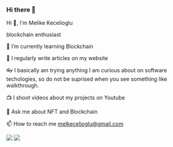 ### Hi there 👋

Hi 👋, I'm Melike Kecelioglu

blockchain enthusiast


🌱 I’m currently learning Blockchain

📝 I regularly write articles on my website

👓 I basically am trying anything I am curious about on software techologies, so do not be suprised when you see something like walkthrough.

📺 I shoot videos about my projects on Youtube

💬 Ask me about NFT and Blockchain

📫 How to reach me melkecelioglu@gmail.com 

<img src= "https://github-readme-stats.vercel.app/api?username=melkecelioglu&&show_icons=true&title_color=ffffff&icon_color=bb2acf&text_color=daf7dc&bg_color=151515">

<img src= "https://camo.githubusercontent.com/3c9e95ed6b1eb845c16de42f73b17a341cbdfea9c72519697357f05f08304ef4/68747470733a2f2f6b6f6d617265762e636f6d2f67687076632f3f757365726e616d653d6d61766964656e697a266c6162656c3d50726f66696c65253230766965777326636f6c6f723d366637636238267374796c653d706c6173746963">
